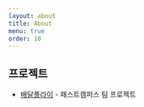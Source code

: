 ```yaml
---
layout: about
title: About
menu: true
order: 10
---
```




## 프로젝트

- [배달플라이](https://github.com/hanyonghee9264/TeamProject_FoodFly) - 패스트캠퍼스 팀 프로젝트
